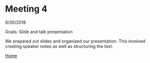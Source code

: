 # Meeting 4

9/30/2018

Goals: Slide and talk presentation

We prepared out slides and organized our presentation. This involved creating speaker notes as well as structuring the text.

[Home](https://saahilclaypool.github.io/blackmirror/)